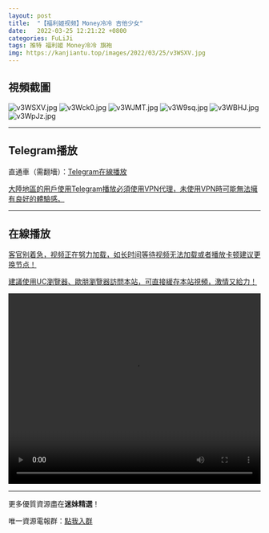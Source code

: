 ```yaml
---
layout: post
title:  "【福利姬视频】Money冷冷 吉他少女"
date:   2022-03-25 12:21:22 +0800
categories: FuLiJi
tags: 推特 福利姬 Money冷冷 旗袍
img: https://kanjiantu.top/images/2022/03/25/v3WSXV.jpg
---
```



## 視頻截圖

![v3WSXV.jpg](https://kanjiantu.top/images/2022/03/25/v3WSXV.jpg)
![v3Wck0.jpg](https://kanjiantu.top/images/2022/03/25/v3Wck0.jpg)
![v3WJMT.jpg](https://kanjiantu.top/images/2022/03/25/v3WJMT.jpg)
![v3W9sq.jpg](https://kanjiantu.top/images/2022/03/25/v3W9sq.jpg)
![v3WBHJ.jpg](https://kanjiantu.top/images/2022/03/25/v3WBHJ.jpg)
![v3WpJz.jpg](https://kanjiantu.top/images/2022/03/25/v3WpJz.jpg)

* * *
## Telegram播放

直通車（需翻墻）：[Telegram在線播放](https://t.me/mimeijingxuan/126)

<u>大陸地區的用戶使用Telegram播放必須使用VPN代理，未使用VPN時可能無法擁有良好的體驗感。</u> 
* * *
## 在線播放
<u>客官别着急，视频正在努力加载，如长时间等待视频无法加载或者播放卡顿建议更换节点！</u>

<u>建議使用UC瀏覽器、歐朋瀏覽器訪問本站，可直接緩存本站視頻，激情又給力！</u>
<center><video src="https://cdn.publer.io/uploads/videos/6245a768db2797743f7296ec/607884e66f9dcb99027a105e959f0bb6.mp4" width="100%" height="380px" controls="controls"></video></center>


* * *
更多優質資源盡在**迷妹精選**！

唯一資源電報群：[點我入群](https://t.me/mimeijingxuan)


